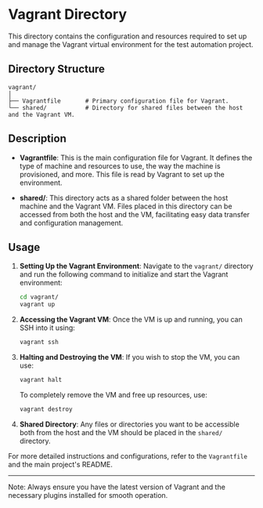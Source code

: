 
# Vagrant Directory

This directory contains the configuration and resources required to set up and manage the Vagrant virtual environment for the test automation project.

## Directory Structure

```
vagrant/
│
├── Vagrantfile       # Primary configuration file for Vagrant.
└── shared/           # Directory for shared files between the host and the Vagrant VM.
```

## Description

- **Vagrantfile**: This is the main configuration file for Vagrant. It defines the type of machine and resources to use, the way the machine is provisioned, and more. This file is read by Vagrant to set up the environment.

- **shared/**: This directory acts as a shared folder between the host machine and the Vagrant VM. Files placed in this directory can be accessed from both the host and the VM, facilitating easy data transfer and configuration management.

## Usage

1. **Setting Up the Vagrant Environment**: Navigate to the `vagrant/` directory and run the following command to initialize and start the Vagrant environment:

    ```bash
    cd vagrant/
    vagrant up
    ```

2. **Accessing the Vagrant VM**: Once the VM is up and running, you can SSH into it using:

    ```bash
    vagrant ssh
    ```

3. **Halting and Destroying the VM**: If you wish to stop the VM, you can use:

    ```bash
    vagrant halt
    ```

    To completely remove the VM and free up resources, use:

    ```bash
    vagrant destroy
    ```

4. **Shared Directory**: Any files or directories you want to be accessible both from the host and the VM should be placed in the `shared/` directory.

For more detailed instructions and configurations, refer to the `Vagrantfile` and the main project's README.

---

Note: Always ensure you have the latest version of Vagrant and the necessary plugins installed for smooth operation.